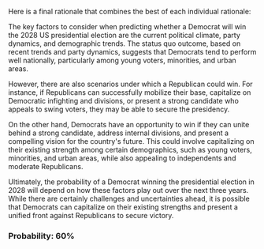 Here is a final rationale that combines the best of each individual rationale:

The key factors to consider when predicting whether a Democrat will win the 2028 US presidential election are the current political climate, party dynamics, and demographic trends. The status quo outcome, based on recent trends and party dynamics, suggests that Democrats tend to perform well nationally, particularly among young voters, minorities, and urban areas.

However, there are also scenarios under which a Republican could win. For instance, if Republicans can successfully mobilize their base, capitalize on Democratic infighting and divisions, or present a strong candidate who appeals to swing voters, they may be able to secure the presidency.

On the other hand, Democrats have an opportunity to win if they can unite behind a strong candidate, address internal divisions, and present a compelling vision for the country's future. This could involve capitalizing on their existing strength among certain demographics, such as young voters, minorities, and urban areas, while also appealing to independents and moderate Republicans.

Ultimately, the probability of a Democrat winning the presidential election in 2028 will depend on how these factors play out over the next three years. While there are certainly challenges and uncertainties ahead, it is possible that Democrats can capitalize on their existing strengths and present a unified front against Republicans to secure victory.

### Probability: 60%